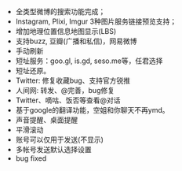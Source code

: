   * 全类型微博的搜索功能完成；
  * Instagram, Plixi, Imgur 3种图片服务链接预览支持；
  * 增加地理位置信息地图显示(LBS)
  * 支持buzz, 豆瓣(广播和私信)，网易微博
  * 手动刷新
  * 短址服务：goo.gl, is.gd, seso.me等，任君选择
  * 短址还原。
  * Twitter: 修复收藏bug、支持官方锐推
  * 人间网: 转发、@完善，bug修复
  * Twitter、嘀咕、饭否等查看@对话
  * 基于google的翻译功能，空姐和你聊天不再ymd。
  * 声音提醒、桌面提醒
  * 平滑滚动
  * 账号可以仅用于发送(不显示)
  * 多帐号发送默认选择设置
  * bug fixed

